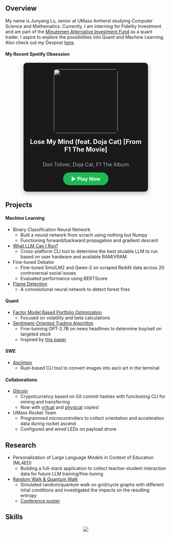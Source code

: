 ## Overview
My name is Junyang Lu, senior at UMass Amherst studying Computer Science and Mathematics. Currently, I am interning for Fidelity Investment and am part of the [Minutemen Alternative Investment Fund](https://www.minutemenalternativeinvestmentfund.com/) as a quant trader. I aspire to explore the possibilities into Quant and Machine Learning. Also check out my Devpost [here](https://devpost.com/Jun-L04).
#### My Recent Spotify Obsession

<!-- SONG START -->
<div align="center">
  <div style="
    background-color: #1a1a1a;
    border-radius: 10px;
    padding: 20px;
    display: inline-block;
    box-shadow: 0 5px 15px rgba(0,0,0,0.3);
    max-width: 350px;
    margin: 0 auto;
  ">
    <div style="text-align: center; margin-bottom: 15px;">
      <a href="https://open.spotify.com/embed/track/02BcXEH1zJYbXSabPtNlKf">
        <img src="https://i.scdn.co/image/ab67616d0000b273bed9c7b9e33025a81d4d02e4" 
             width="200" 
             style="border-radius: 8px; display: block; margin: 0 auto;">
      </a>
    </div>
    <div style="text-align: center;">
      <div style="
        color: white; 
        font-size: 20px; 
        font-weight: bold;
        margin-bottom: 5px;
      ">
        <strong> Lose My Mind (feat. Doja Cat) [From F1 The Movie] </strong>
      </div>
      <div style="
        color: #b3b3b3; 
        font-size: 16px;
        margin-bottom: 15px;
      ">
        <br> Don Toliver, Doja Cat, F1 The Album </br>
      </div>
      <a href="https://open.spotify.com/embed/track/02BcXEH1zJYbXSabPtNlKf" 
         style="
           display: inline-block;
           background-color: #1DB954;
           color: white;
           text-decoration: none;
           padding: 10px 25px;
           border-radius: 30px;
           font-size: 16px;
           font-weight: bold;
           transition: background-color 0.2s;
         "
         onmouseover="this.style.backgroundColor='#1ed760'"
         onmouseout="this.style.backgroundColor='#1DB954'">
         &#9654 Play Now
      </a>
    </div>
  </div>
</div>
<!-- SONG END -->



## Projects
#### Machine Learning
- Binary Classification Neural Network
    - Built a neural network from scrach using nothing but Numpy
    - Functioning forward/backward propagation and gradient descent
- [What LLM Can I Run?](https://github.com/Jun-L04/what-llm-can-i-run)
    - Cross-platform CLI tool to determine the best stuiable LLM to run based on user hardware and available RAM/VRAM
- Fine-tuned Debator
    - Fine-tuned SmolLM2 and Qwen-2 on scraped Reddit data across 20 controversial social issues
    - Evaluated performance using BERTScore
- [Flame Detection](https://github.com/Jun-L04/flameDetection)
    - A convolutional neural network to detect forest fires
#### Quant
- [Factor Model Based Portfolio Optimization](https://github.com/Jun-L04/maif_quant_ls)
    - Focused on volatility and beta calculations
- [Sentiment-Oriented Trading Algorithm](https://arxiv.org/abs/2412.19245)
    - Fine-tunning OPT-2.7B on news headlines to determine buy/sell on targeted stock
    - Inspired by [this paper](https://arxiv.org/abs/2412.19245) 
#### SWE
- [Asciimov](https://github.com/Jun-L04/asciimov)
    - Rust-based CLI tool to convert images into ascii art in the terminal

#### Collaborations
- [Gitcoin](https://github.com/BananaMiku/Gitcoin)
    - Crypotcurrency based on Git commit hashes with functioning CLI for mining and transferring
    - Now with [vritual](https://jun-l04.github.io/) and [physical](https://tinyurl.com/physical-gitcoin) copies!
- UMass Rocket Team
    - Programmed microcontrollers to collect orientation and acceleration data during rocket ascend
    - Configured and wired LEDs on payload drone 

## Research
- Personalization of Large Language Models in Context of Education (ML4ED)
    - Building a full-stack application to collect teacher-student interaction data for future LLM training/fine-tuning
- [Random Walk & Quantum Walk](https://github.com/Jun-L04/random_walk_research)
    - Simulated random/quantum walk on grid/cycle graphs with different intial conditions and investigated the impacts on the resulting entropy
    - [Conference poster](https://tinyurl.com/quantumCompResearch)

## Skills
<p align="center">
  <a href="https://skillicons.dev">
    <img src="https://skillicons.dev/icons?i=python,go,java,typescript,pytorch,sklearn,aws,jenkins,postman" />
  </a>
</p>